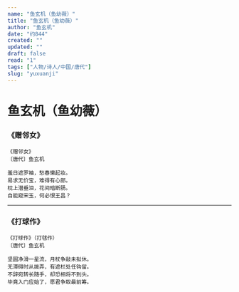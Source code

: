 ```yaml
---
name: "鱼玄机（鱼幼薇）"
title: "鱼玄机（鱼幼薇）"
author: "鱼玄机"
date: "约844"
created: ""
updated: ""
draft: false
read: "1"
tags: ["人物/诗人/中国/唐代"]
slug: "yuxuanji"
---
```


# 鱼玄机（鱼幼薇）

### 《赠邻女》

```
《赠邻女》
〔唐代〕鱼玄机

羞日遮罗袖，愁春懒起妆。
易求无价宝，难得有心郎。
枕上潜垂泪，花间暗断肠。
自能窥宋玉，何必恨王昌？
```

---

### 《打球作》

```
《打球作》（打毬作）
〔唐代〕鱼玄机

坚圆净滑一星流，月杖争敲未拟休。
无滞碍时从拨弄，有遮栏处任钩留。
不辞宛转长随手，却恐相将不到头。
毕竟入门应始了，愿君争取最前筹。
```

